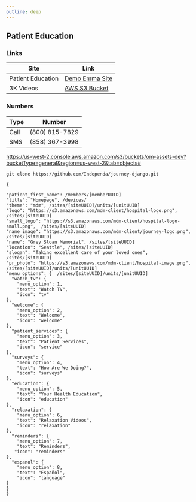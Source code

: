 ```yaml
---
outline: deep
---
```


## Patient Education

### Links

| Site | Link |
|-------------|-------------|
| Patient Education | [Demo Emma Site](https://demo-emma-admin.independa.com/#/) |
| 3K Videos | [AWS S3 Bucket](https://us-west-2.console.aws.amazon.com/s3/buckets/om-assets-dev?bucketType=general&region=us-west-2&tab=objects#)  |

### Numbers

| Type | Number |
|-------------|-------------|
| Call | (800) 815-7829 |
| SMS | (858) 367-3998 |

<!-- ![Patient Education](./assets/patient-education/mdm_homepage.png) -->

https://us-west-2.console.aws.amazon.com/s3/buckets/om-assets-dev?bucketType=general&region=us-west-2&tab=objects#

```
git clone https://github.com/Independa/journey-django.git
```

```
{

"patient_first_name": /members/[memberUUID]
"title": "Homepage", /devices/
"theme": "mdm", /sites/[siteUUID]/units/[unitUUID] 
"logo": "https://s3.amazonaws.com/mdm-client/hospital-logo.png",  /sites/[siteUUID]
"small_logo": "https://s3.amazonaws.com/mdm-client/hospital-logo-small.png",  /sites/[siteUUID]
"name_image": "https://s3.amazonaws.com/mdm-client/journey-logo.png", /sites/[siteUUID]
"name": "Grey Sloan Memorial", /sites/[siteUUID]
"location": "Seattle", /sites/[siteUUID]
"slogan": "Taking excellent care of your loved ones", /sites/[siteUUID]
"pr_photo": "https://s3.amazonaws.com/mdm-client/hospital-image.png", /sites/[siteUUID]/units/[unitUUID]
"menu_options": {  /sites/[siteUUID]/units/[unitUUID]
  "watch_tv": {
    "menu_option": 1,
    "text": "Watch TV",
    "icon": "tv"
},
  "welcome": {
    "menu_option": 2,
    "text": "Welcome",
    "icon": "welcome"
},
  "patient_services": {
    "menu_option": 3,
    "text": "Patient Services",
    "icon": "service"
},
  "surveys": {
    "menu_option": 4,
    "text": "How Are We Doing?",
    "icon": "surveys"
},
  "education": {
    "menu_option": 5,
    "text": "Your Health Education",
    "icon": "education"
},
  "relaxation": {
    "menu_option": 6,
    "text": "Relaxation Videos",
    "icon": "relaxation"
},
  "reminders": {
    "menu_option": 7,
    "text": "Reminders",
   "icon": "reminders"
},
  "espanol": {
    "menu_option": 8,
    "text": "Español",
    "icon": "language"
}
}
}
```